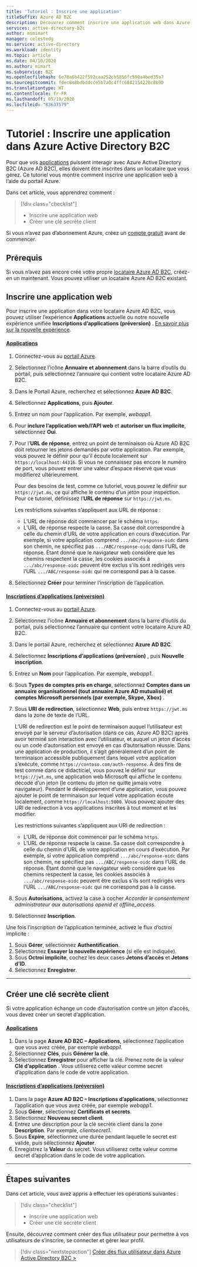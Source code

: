 ```yaml
---
title: 'Tutoriel : Inscrire une application'
titleSuffix: Azure AD B2C
description: Découvrez comment inscrire une application web dans Azure Active Directory B2C à l’aide du portail Azure.
services: active-directory-b2c
author: msmimart
manager: celestedg
ms.service: active-directory
ms.workload: identity
ms.topic: article
ms.date: 04/10/2020
ms.author: mimart
ms.subservice: B2C
ms.openlocfilehash: 6e78a6b422f592caa252cb5856fc590a4bed35a7
ms.sourcegitcommit: fdec8e8bdbddcce5b7a0c4ffc6842154220c8b90
ms.translationtype: HT
ms.contentlocale: fr-FR
ms.lasthandoff: 05/19/2020
ms.locfileid: "83637579"
---
```

# <a name="tutorial-register-an-application-in-azure-active-directory-b2c"></a>Tutoriel : Inscrire une application dans Azure Active Directory B2C

Pour que vos [applications](application-types.md) puissent interagir avec Azure Active Directory B2C (Azure AD B2C), elles doivent être inscrites dans un locataire que vous gérez. Ce tutoriel vous montre comment inscrire une application web à l’aide du portail Azure.

Dans cet article, vous apprendrez comment :

> [!div class="checklist"]
> * Inscrire une application web
> * Créer une clé secrète client

Si vous n’avez pas d’abonnement Azure, créez un [compte gratuit](https://azure.microsoft.com/free/?WT.mc_id=A261C142F) avant de commencer.

## <a name="prerequisites"></a>Prérequis

Si vous n’avez pas encore créé votre propre [locataire Azure AD B2C](tutorial-create-tenant.md), créez-en un maintenant. Vous pouvez utiliser un locataire Azure AD B2C existant.

## <a name="register-a-web-application"></a>Inscrire une application web

Pour inscrire une application dans votre locataire Azure AD B2C, vous pouvez utiliser l’expérience **Applications** actuelle ou notre nouvelle expérience unifiée **Inscriptions d’applications (préversion)** . [En savoir plus sur la nouvelle expérience](https://aka.ms/b2cappregintro).

#### <a name="applications"></a>[Applications](#tab/applications/)

1. Connectez-vous au [portail Azure](https://portal.azure.com).
1. Sélectionnez l’icône **Annuaire et abonnement** dans la barre d’outils du portail, puis sélectionnez l’annuaire qui contient votre locataire Azure AD B2C.
1. Dans le Portail Azure, recherchez et sélectionnez **Azure AD B2C**.
1. Sélectionnez **Applications**, puis **Ajouter**.
1. Entrez un nom pour l’application. Par exemple, *webapp1*.
1. Pour **inclure l’application web/l’API web** et **autoriser un flux implicite**, sélectionnez **Oui**.
1. Pour l’**URL de réponse**, entrez un point de terminaison où Azure AD B2C doit retourner les jetons demandés par votre application. Par exemple, vous pouvez le définir pour qu’il écoute localement sur `https://localhost:44316`. Si vous ne connaissez pas encore le numéro de port, vous pouvez entrer une valeur d’espace réservé que vous modifierez ultérieurement.

    Pour des besoins de test, comme ce tutoriel, vous pouvez le définir sur `https://jwt.ms`, ce qui affiche le contenu d’un jeton pour inspection. Pour ce tutoriel, définissez l’**URL de réponse** sur `https://jwt.ms`.

    Les restrictions suivantes s’appliquent aux URL de réponse :

    * L’URL de réponse doit commencer par le schéma `https`.
    * L’URL de réponse respecte la casse. Sa casse doit correspondre à celle du chemin d’URL de votre application en cours d’exécution. Par exemple, si votre application comprend `.../abc/response-oidc` dans son chemin, ne spécifiez pas `.../ABC/response-oidc` dans l’URL de réponse. Étant donné que le navigateur web considère que les chemins respectent la casse, les cookies associés à `.../abc/response-oidc` peuvent être exclus s’ils sont redirigés vers l’URL `.../ABC/response-oidc` qui ne correspond pas à la casse.

1. Sélectionnez **Créer** pour terminer l’inscription de l’application.

#### <a name="app-registrations-preview"></a>[Inscriptions d’applications (préversion)](#tab/app-reg-preview/)

1. Connectez-vous au [portail Azure](https://portal.azure.com).
1. Sélectionnez l’icône **Annuaire et abonnement** dans la barre d’outils du portail, puis sélectionnez l’annuaire qui contient votre locataire Azure AD B2C.
1. Dans le portail Azure, recherchez et sélectionnez **Azure AD B2C**.
1. Sélectionnez **Inscriptions d’applications (préversion)** , puis **Nouvelle inscription**.
1. Entrez un **Nom** pour l’application. Par exemple, *webapp1*.
1. Sous **Types de comptes pris en charge**, sélectionnez **Comptes dans un annuaire organisationnel (tout annuaire Azure AD mutualisé) et comptes Microsoft personnels (par exemple, Skype, Xbox)** .
1. Sous **URI de redirection**, sélectionnez **Web**, puis entrez `https://jwt.ms` dans la zone de texte de l’URL.

    L’URI de redirection est le point de terminaison auquel l’utilisateur est envoyé par le serveur d’autorisation (dans ce cas, Azure AD B2C) après avoir terminé son interaction avec l’utilisateur, et auquel un jeton d’accès ou un code d’autorisation est envoyé en cas d’autorisation réussie. Dans une application de production, il s’agit généralement d’un point de terminaison accessible publiquement dans lequel votre application s’exécute, comme `https://contoso.com/auth-response`. À des fins de test comme dans ce didacticiel, vous pouvez le définir sur `https://jwt.ms`, une application web Microsoft qui affiche le contenu décodé d’un jeton (le contenu du jeton ne quitte jamais votre navigateur). Pendant le développement d’une application, vous pouvez ajouter le point de terminaison sur lequel votre application écoute localement, comme `https://localhost:5000`. Vous pouvez ajouter des URI de redirection à vos applications inscrites à tout moment et les modifier.

    Les restrictions suivantes s’appliquent aux URI de redirection :

    * L’URL de réponse doit commencer par le schéma `https`.
    * L’URL de réponse respecte la casse. Sa casse doit correspondre à celle du chemin d’URL de votre application en cours d’exécution. Par exemple, si votre application comprend `.../abc/response-oidc` dans son chemin, ne spécifiez pas `.../ABC/response-oidc` dans l’URL de réponse. Étant donné que le navigateur web considère que les chemins respectent la casse, les cookies associés à `.../abc/response-oidc` peuvent être exclus s’ils sont redirigés vers l’URL `.../ABC/response-oidc` qui ne correspond pas à la casse.

1. Sous **Autorisations**, activez la case à cocher *Accorder le consentement administrateur aux autorisations openid et offline_access*.
1. Sélectionnez **Inscription**.

Une fois l’inscription de l’application terminée, activez le flux d’octroi implicite :

1. Sous **Gérer**, sélectionnez **Authentification**.
1. Sélectionnez **Essayer la nouvelle expérience** (si elle est indiquée).
1. Sous **Octroi implicite**, cochez les deux cases **Jetons d’accès** et **Jetons d’ID**.
1. Sélectionnez **Enregistrer**.

* * *

## <a name="create-a-client-secret"></a>Créer une clé secrète client

Si votre application échange un code d’autorisation contre un jeton d’accès, vous devez créer un secret d’application.

#### <a name="applications"></a>[Applications](#tab/applications/)

1. Dans la page **Azure AD B2C – Applications**, sélectionnez l’application que vous avez créée, par exemple *webapp1*.
1. Sélectionnez **Clés**, puis **Générer la clé**.
1. Sélectionnez **Enregistrer** pour afficher la clé. Prenez note de la valeur **Clé d’application** . Vous utiliserez cette valeur comme secret d’application dans le code de votre application.

#### <a name="app-registrations-preview"></a>[Inscriptions d’applications (préversion)](#tab/app-reg-preview/)

1. Dans la page **Azure AD B2C – Inscriptions d’applications**, sélectionnez l’application que vous avez créée, par exemple *webapp1*.
1. Sous **Gérer**, sélectionnez **Certificats et secrets**.
1. Sélectionnez **Nouveau secret client**.
1. Entrez une description pour la clé secrète client dans la zone **Description**. Par exemple, *clientsecret1*.
1. Sous **Expire**, sélectionnez une durée pendant laquelle le secret est valide, puis sélectionnez **Ajouter**.
1. Enregistrez la **Valeur** du secret. Vous utiliserez cette valeur comme secret d’application dans le code de votre application.

* * *

## <a name="next-steps"></a>Étapes suivantes

Dans cet article, vous avez appris à effectuer les opérations suivantes :

> [!div class="checklist"]
> * Inscrire une application web
> * Créer une clé secrète client

Ensuite, découvrez comment créer des flux utilisateur pour permettre à vos utilisateurs de s’inscrire, se connecter et gérer leur profil.

> [!div class="nextstepaction"]
> [Créer des flux utilisateur dans Azure Active Directory B2C >](tutorial-create-user-flows.md)
